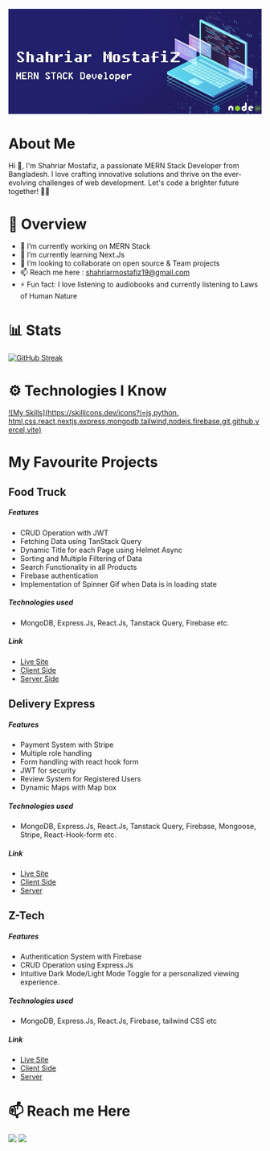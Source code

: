 ![Lets code the world!](https://raw.githubusercontent.com/shahriarmostafiz/shahriarmostafiz/main/assets/b22.jpg "Banner")

# About Me

Hi 👋, I'm Shahriar Mostafiz, a passionate MERN Stack Developer from Bangladesh. I love crafting innovative solutions and thrive on the ever-evolving challenges of web development. Let's code a brighter future together! 👩‍💻

# 📰 Overview

- 🔭 I’m currently working on MERN Stack
- 🌱 I’m currently learning Next.Js
- 👯 I’m looking to collaborate on open source & Team projects
- 📫 Reach me here : shahriarmostafiz19@gmail.com
- ⚡ Fun fact: I love listening to audiobooks and currently listening to Laws of Human Nature

# 📊 Stats

[![GitHub Streak](https://github-readme-streak-stats.herokuapp.com?user=shahriarmostafiz&theme=tokyonight&card_width=750)](https://git.io/streak-stats)

# ⚙ Technologies I Know

[![My Skills](https://skillicons.dev/icons?i=js,python, html,css,react,nextjs,express,mongodb,tailwind,nodejs,firebase,git,github,vercel,vite)](https://skillicons.dev)

# My Favourite Projects

## Food Truck

##### Features

- CRUD Operation with JWT
- Fetching Data using TanStack Query
- Dynamic Title for each Page using Helmet Async
- Sorting and Multiple Filtering of Data
- Search Functionality in all Products
- Firebase authentication
- Implementation of Spinner Gif when Data is in loading state

##### Technologies used

- MongoDB, Express.Js, React.Js, Tanstack Query, Firebase etc.

##### Link

- [Live Site](https://foodtruckbyshahriarmostafiz.surge.sh/)
- [Client Side](https://github.com/shahriarmostafiz/Food-Truck-Front-End-/)
- [Server Side](https://github.com/shahriarmostafiz/Food-Truck-Server/)

## Delivery Express

##### Features

- Payment System with Stripe
- Multiple role handling
- Form handling with react hook form
- JWT for security
- Review System for Registered Users
- Dynamic Maps with Map box

##### Technologies used

- MongoDB, Express.Js, React.Js, Tanstack Query, Firebase, Mongoose, Stripe, React-Hook-form etc.

##### Link

- [Live Site](https://dexpress-3aef2.web.app/)
- [Client Side](https://github.com/shahriarmostafiz/Delivery_Express_Client)
- [Server](https://github.com/shahriarmostafiz/Delivery_Express_Server)

## Z-Tech

##### Features

- Authentication System with Firebase
- CRUD Operation using Express.Js
- Intuitive Dark Mode/Light Mode Toggle for a personalized viewing experience.

##### Technologies used

- MongoDB, Express.Js, React.Js, Firebase, tailwind CSS etc

##### Link

- [Live Site](https://z-tech-6505f.web.app/)
- [Client Side](https://github.com/shahriarmostafiz/z-tech-front-end-/)
- [Server](https://github.com/shahriarmostafiz/z-tech-back-end-with-express.js-/)

# 📫 Reach me Here

<a target="_blank" rel="noopener noreferrer" href="https://www.linkedin.com/in/shahriarmostafiz/"><img height="75" src="https://github.com/mir-hussain/mir-hussain/raw/main/images/icons/Linkedin.png" style="max-width: 100%;"></a>
<a target="_blank" rel="noopener noreferrer" href="https://www.facebook.com/zhrear">
<img height="75" src="https://github.com/mir-hussain/mir-hussain/raw/main/images/icons/Facebook.png" style="max-width: 100%;">
</a>

<!--
**shahriarmostafiz/shahriarmostafiz** is a ✨ _special_ ✨ repository because its `README.md` (this file) appears on your GitHub profile.

Here are some ideas to get you started:

- 🔭 I’m currently working on ...
- 🌱 I’m currently learning ...
- 👯 I’m looking to collaborate on ...
- 🤔 I’m looking for help with ...
- 💬 Ask me about ...
- 📫 How to reach me: ...
- 😄 Pronouns: ...
- ⚡ Fun fact: ...
-->
